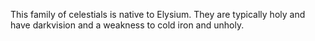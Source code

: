 This family of celestials is native to Elysium. They are typically holy and have darkvision and a weakness to cold iron and unholy.